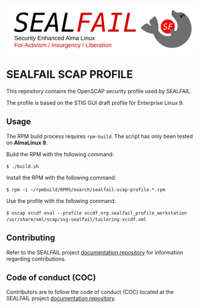 ![SEALFAIL logo](logo-transparent.png) 

# SEALFAIL SCAP PROFILE

This repository contains the OpenSCAP security profile used by SEALFAIL.

The profile is based on the STIG GUI draft profile for Enterprise Linux 9.

## Usage

The RPM build process requires `rpm-build`. The script has only been tested on **AlmaLinux 9.**

Build the RPM with the following command:

`$ ./build.sh`

Install the RPM with the following command:

`$ rpm -i ~/rpmbuild/RPMS/noarch/sealfail-scap-profile-*.rpm`

Use the profile with the following command:

`$ oscap xccdf eval --profile xccdf_org.sealfail_profile_workstation /usr/share/xml/scap/ssg-sealfail/tailoring-xccdf.xml`

## Contributing

Refer to the SEALFAIL project [documentation repository](https://github.com/SEALFAIL/Documentation) for information regarding contributions.

## Code of conduct (COC)

Contributors are to follow the code of conduct (COC) located at the SEALFAIL project [documentation repository](https://github.com/SEALFAIL/Documentation).
